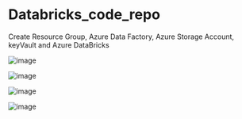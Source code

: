 # Databricks_code_repo

Create Resource Group, Azure Data Factory, Azure Storage Account, keyVault  and  Azure DataBricks

![image](https://github.com/saakshijain2022/Databricks_code_repo/assets/110716472/885f2930-f60c-4999-8b18-3ad2ec39891c)

![image](https://github.com/saakshijain2022/Databricks_code_repo/assets/110716472/21552f6b-0617-4857-8dd9-933d6f784019)

![image](https://github.com/saakshijain2022/Databricks_code_repo/assets/110716472/0742a580-0c36-457b-987b-0ee592ef1d97)

![image](https://github.com/saakshijain2022/Databricks_code_repo/assets/110716472/d85a5858-859d-4ad6-8c3f-4d3b6db5aed2)


